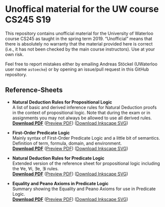 # Unoffical material for the UW course CS245 S19

This repository contains unofficial material for the University of Waterloo course CS245 as taught in the spring term 2019. “Unofficial” means that there is absolutely no warranty that the material provided here is correct (i.e., it has not been checked by the main course instructors). Use at your own risk.

Feel free to report mistakes either by emailing Andreas Stöckel (UWaterloo user name `astoecke`) or by opening an issue/pull request in this GitHub repository.

## Reference-Sheets

* **Natural Deduction Rules for Propositional Logic**<br/>
  A list of basic and derived inference rules for Natural Deduction proofs in the context of propositional logic. Note that during the exam or in assignments you may not always be allowed to use all derived rules.<br/>
  [**Download PDF**](https://github.com/astoeckel/cs245-s19/raw/master/reference-sheets/nd_prop_logic_reference_sheet.pdf)
  ([Preview PDF](https://github.com/astoeckel/cs245-s19/blob/master/reference-sheets/nd_prop_logic_reference_sheet.pdf)) ([Download Inkscape SVG](https://github.com/astoeckel/cs245-s19/raw/master/reference-sheets/nd_prop_logic_reference_sheet.svg))

* **First-Order Predicate Logic**<br/>
  Mainly syntax of First-Order Predicate Logic and a little bit of semantics. Definition of term, formula, domain, and environment.<br/>
  [**Download PDF**](https://github.com/astoeckel/cs245-s19/raw/master/reference-sheets/pred_logic.pdf)
  ([Preview PDF](https://github.com/astoeckel/cs245-s19/blob/master/reference-sheets/pred_logic.pdf)) ([Download Inkscape SVG](https://github.com/astoeckel/cs245-s19/raw/master/reference-sheets/pred_logic.svg))

* **Natural Deduction Rules for Predicate Logic**<br/>
  Extended version of the reference sheet for propositional logic including the ∀e, ∀i, ∃e, ∃i rules.<br/>
  [**Download PDF**](https://github.com/astoeckel/cs245-s19/raw/master/reference-sheets/nd_pred_logic_reference_sheet.pdf)
  ([Preview PDF](https://github.com/astoeckel/cs245-s19/blob/master/reference-sheets/nd_pred_logic_reference_sheet.pdf)) ([Download Inkscape SVG](https://github.com/astoeckel/cs245-s19/raw/master/reference-sheets/nd_pred_logic_reference_sheet.svg))

* **Equality and Peano Axioms in Predicate Logic**<br/>
  Summary showing the Equality and Peano Axioms for use in Predicate Logic.<br/>
  [**Download PDF**](https://github.com/astoeckel/cs245-s19/raw/master/reference-sheets/nd_axioms_peano_equality_reference_sheet.pdf)
  ([Preview PDF](https://github.com/astoeckel/cs245-s19/blob/master/reference-sheets/nd_axioms_peano_equality_reference_sheet.pdf)) ([Download Inkscape SVG](https://github.com/astoeckel/cs245-s19/raw/master/reference-sheets/nd_axioms_peano_equality_reference_sheet.svg))
